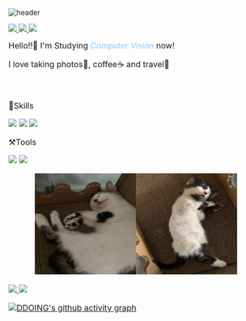 
<!--
**Rohchanghyun/Rohchanghyun** is a ✨ _special_ ✨ repository because its `README.md` (this file) appears on your GitHub profile.

Here are some ideas to get you started:

- 🔭 I’m currently working on ...
- 🌱 I’m currently learning ...
- 👯 I’m looking to collaborate on ...
- 🤔 I’m looking for help with ...
- 💬 Ask me about ...
- 📫 How to reach me: ...
- 😄 Pronouns: ...
- ⚡ Fun fact: ...
-->
![header](https://capsule-render.vercel.app/api?type=waving&color=gradient&height=100&animation=fadeIn&section=footer&text=DDOING💻📸☕🛫&fontAlign=40)



<a href="https://rohchanghyun.github.io/" target="_blank">
    <img src="https://img.shields.io/badge/githubpages-61677A?style=flat&logo=githubpages&logoColor=7C81AD"/>
</a> 
<a href="https://www.instagram.com/hyuun_e_/" target="_blank">
    <img src="https://img.shields.io/badge/Instagram-61677A?style=flat&logo=Instagram&logoColor=E4405F"/>
</a> 
<a href="ggara376@gmail.com/" target="_blank">
    <img src="https://img.shields.io/badge/ggara376@gmail.com-61677A?style=flat&logo=minutemailer&logoColor=30B980"/>
</a>

<font size=3>Hello!!👋 I'm Studying *<span style = "color:#88c8ff"> Computer Vision </span>* now!

<font size=3>I love taking photos📸, coffee☕ and travel🛫

<br>
<br>
🚀Skills<br>

<p>
    <img src="https://img.shields.io/badge/python-61677A?style=flat&logo=python&logoColor=3776AB"/>
    <img src="https://img.shields.io/badge/pytorch-61677A?style=flat&logo=pytorch&logoColor=EE4C2C"/>
    <img src="https://img.shields.io/badge/opencv-61677A?style=flat&logo=opencv&logoColor=5C3EE8"/>
</p>


⚒️Tools<br>
<p>
    <img src="https://img.shields.io/badge/obsidian-61677A?style=flat&logo=obsidian&logoColor=7C3AED"/>
    <img src="https://img.shields.io/badge/notion-61677A?style=flat&logo=notion&logoColor=FFFFFF"/>
</p>

<p align="center"><img src="\assets\images\bbomi.jpg" width="200" height="200"><img src="\assets\images\kkami.jpg" width="200" height="200"></p>


<a href="s">
  <img src="https://github-readme-stats.vercel.app/api?username=Rohchanghyun&theme=ayu-mirage&show_icons=true"  />
</a>
<a href="s">
  <img src="https://github-readme-stats.vercel.app/api/top-langs/?username=Rohchanghyun&exclude_repo=Rohchanghyun.github.io&layout=compact&theme=ayu-mirage" />
</a>

[![DDOING's github activity graph](https://github-readme-activity-graph.vercel.app/graph?username=Rohchanghyun&theme=tokyo-night)](https://github.com/Rohchanghyun/github-readme-activity-graph)